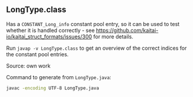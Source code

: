 <!--
SPDX-FileCopyrightText: 2021 Petr Pucil <petr.pucil@seznam.cz>

SPDX-License-Identifier: CC0-1.0
-->

## LongType.class

Has a `CONSTANT_Long_info` constant pool entry, so it can be used to test whether it is handled correctly - see https://github.com/kaitai-io/kaitai_struct_formats/issues/300 for more details.

Run `javap -v LongType.class` to get an overview of the correct indices for the constant pool entries.

Source: own work

Command to generate from `LongType.java`:

```sh
javac -encoding UTF-8 LongType.java
```
